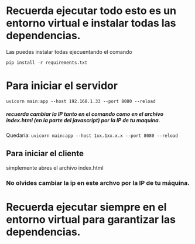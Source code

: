 # Recuerda ejecutar todo esto es un entorno virtual e instalar todas las dependencias. 

Las puedes instalar todas ejecuentando el comando

``` pip install -r requirements.txt ```
# Para iniciar el servidor
```uvicorn main:app --host 192.168.1.33 --port 8080 --reload ```

##### recuerda cambiar la IP tanto en el comando como en el archivo index.html (en la parte del javascript) por la IP de tu maquina.

Quedaría:
```uvicorn main:app --host 1xx.1xx.x.x --port 8080 --reload ```

## Para iniciar el cliente
simplemente abres el archivo index.html
### No olvides cambiar la ip en este archvo por la IP de tu máquina.

# Recuerda ejecutar siempre en el entorno virtual para garantizar las dependencias.